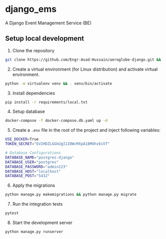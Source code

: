 # django_ems
A Django Event Management Service (BE)


## Setup local development
1. Clone the repository
```sh
git clone https://github.com/Engr-Asad-Hussain/aeroglobe-django.git && cd aeroglobe-django
```

2. Create a virtual environment (for Linux distribution) and activate virtual environment.
```sh
python -m virtualenv venv && . venv/bin/activate
```

3. Install dependencies
```sh
pip install -r requirements/local.txt
```

4. Setup database
```sh
docker-compose -f docker-compose.db.yaml up -d
```

5. Create a `.env` file in the root of the project and inject following variables:
```sh
USE_DOCKER=True
TOKEN_SECRET="EV2HDZLGGkUgI1I0WcMXpA18MOhvEsVT"

# Database Configurations
DATABASE_NAME="postgres-django"
DATABASE_USER="postgres"
DATABASE_PASSWORD="admin123"
DATABASE_HOST="localhost"
DATABASE_POST="5432"
```

6. Apply the migrations
```sh
python manage.py makemigrations && python manage.py migrate
```

7. Run the integration tests
```sh
pytest
```

8. Start the development server
```sh
python manage.py runserver
```
